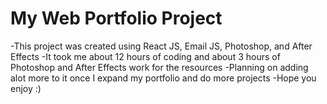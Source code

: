# My Web Portfolio Project

-This project was created using React JS, Email JS, Photoshop, and After Effects
-It took me about 12 hours of coding and about 3 hours of Photoshop and After Effects work for the resources
-Planning on adding alot more to it once I expand my portfolio and do more projects
-Hope you enjoy :)
